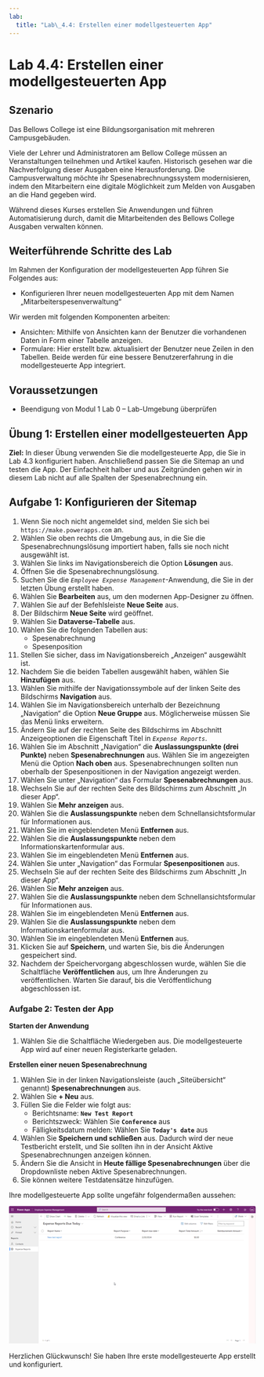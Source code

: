 ```yaml
---
lab:
  title: "Lab\_4.4: Erstellen einer modellgesteuerten App"
---
```


# Lab 4.4: Erstellen einer modellgesteuerten App

## Szenario
Das Bellows College ist eine Bildungsorganisation mit mehreren Campusgebäuden.

Viele der Lehrer und Administratoren am Bellow College müssen an Veranstaltungen teilnehmen und Artikel kaufen. Historisch gesehen war die Nachverfolgung dieser Ausgaben eine Herausforderung.
Die Campusverwaltung möchte ihr Spesenabrechnungssystem modernisieren, indem den Mitarbeitern eine digitale Möglichkeit zum Melden von Ausgaben an die Hand gegeben wird.

Während dieses Kurses erstellen Sie Anwendungen und führen Automatisierung durch, damit die Mitarbeitenden des Bellows College Ausgaben verwalten können.

## Weiterführende Schritte des Lab
Im Rahmen der Konfiguration der modellgesteuerten App führen Sie Folgendes aus:
- Konfigurieren Ihrer neuen modellgesteuerten App mit dem Namen „Mitarbeiterspesenverwaltung“

Wir werden mit folgenden Komponenten arbeiten:
- Ansichten: Mithilfe von Ansichten kann der Benutzer die vorhandenen Daten in Form einer Tabelle anzeigen.
- Formulare: Hier erstellt bzw. aktualisiert der Benutzer neue Zeilen in den Tabellen.
Beide werden für eine bessere Benutzererfahrung in die modellgesteuerte App integriert.

## Voraussetzungen
- Beendigung von Modul 1 Lab 0 – Lab-Umgebung überprüfen

## Übung 1: Erstellen einer modellgesteuerten App
**Ziel:** In dieser Übung verwenden Sie die modellgesteuerte App, die Sie in Lab 4.3 konfiguriert haben. Anschließend passen Sie die Sitemap an und testen die App.
Der Einfachheit halber und aus Zeitgründen gehen wir in diesem Lab nicht auf alle Spalten der Spesenabrechnung ein.

## Aufgabe 1: Konfigurieren der Sitemap
1. Wenn Sie noch nicht angemeldet sind, melden Sie sich bei `https://make.powerapps.com` an.
2. Wählen Sie oben rechts die Umgebung aus, in die Sie die Spesenabrechnungslösung importiert haben, falls sie noch nicht ausgewählt ist.
3. Wählen Sie links im Navigationsbereich die Option **Lösungen** aus.
4. Öffnen Sie die Spesenabrechnungslösung.
5. Suchen Sie die *`Employee Expense Management`*-Anwendung, die Sie in der letzten Übung erstellt haben.
6. Wählen Sie **Bearbeiten** aus, um den modernen App-Designer zu öffnen.
7. Wählen Sie auf der Befehlsleiste **Neue Seite** aus.
8. Der Bildschirm **Neue Seite** wird geöffnet.
9. Wählen Sie **Dataverse-Tabelle** aus.
10. Wählen Sie die folgenden Tabellen aus:
    - Spesenabrechnung
    - Spesenposition
11. Stellen Sie sicher, dass im Navigationsbereich „Anzeigen“ ausgewählt ist.
12. Nachdem Sie die beiden Tabellen ausgewählt haben, wählen Sie **Hinzufügen** aus.
13. Wählen Sie mithilfe der Navigationssymbole auf der linken Seite des Bildschirms **Navigation** aus.
14. Wählen Sie im Navigationsbereich unterhalb der Bezeichnung „Navigation“ die Option **Neue Gruppe** aus. Möglicherweise müssen Sie das Menü links erweitern.
15. Ändern Sie auf der rechten Seite des Bildschirms im Abschnitt Anzeigeoptionen die Eigenschaft Titel in *`Expense Reports`*.
16. Wählen Sie im Abschnitt „Navigation“ die **Auslassungspunkte (drei Punkte)** neben **Spesenabrechnungen** aus. Wählen Sie im angezeigten Menü die Option **Nach oben** aus. Spesenabrechnungen sollten nun oberhalb der Spesenpositionen in der Navigation angezeigt werden.
17. Wählen Sie unter „Navigation“ das Formular **Spesenabrechnungen** aus.
18. Wechseln Sie auf der rechten Seite des Bildschirms zum Abschnitt „In dieser App“.
19. Wählen Sie **Mehr anzeigen** aus.
20. Wählen Sie die **Auslassungspunkte** neben dem Schnellansichtsformular für Informationen aus.
21. Wählen Sie im eingeblendeten Menü **Entfernen** aus.
22. Wählen Sie die **Auslassungspunkte** neben dem Informationskartenformular aus.
23. Wählen Sie im eingeblendeten Menü **Entfernen** aus.
24. Wählen Sie unter „Navigation“ das Formular **Spesenpositionen** aus.
25. Wechseln Sie auf der rechten Seite des Bildschirms zum Abschnitt „In dieser App“.
26. Wählen Sie **Mehr anzeigen** aus.
27. Wählen Sie die **Auslassungspunkte** neben dem Schnellansichtsformular für Informationen aus.
28. Wählen Sie im eingeblendeten Menü **Entfernen** aus.
29. Wählen Sie die **Auslassungspunkte** neben dem Informationskartenformular aus.
30. Wählen Sie im eingeblendeten Menü **Entfernen** aus.
31. Klicken Sie auf **Speichern**, und warten Sie, bis die Änderungen gespeichert sind.
32. Nachdem der Speichervorgang abgeschlossen wurde, wählen Sie die Schaltfläche **Veröffentlichen** aus, um Ihre Änderungen zu veröffentlichen. Warten Sie darauf, bis die Veröffentlichung abgeschlossen ist.

### Aufgabe 2: Testen der App
**Starten der Anwendung**
1. Wählen Sie die Schaltfläche Wiedergeben aus. Die modellgesteuerte App wird auf einer neuen Registerkarte geladen.

**Erstellen einer neuen Spesenabrechnung**
1. Wählen Sie in der linken Navigationsleiste (auch „Siteübersicht“ genannt) **Spesenabrechnungen** aus.
2. Wählen Sie **+ Neu** aus.
3. Füllen Sie die Felder wie folgt aus:
    - Berichtsname: **`New Test Report`**
    - Berichtszweck: Wählen Sie **`Conference`** aus
    - Fälligkeitsdatum melden: Wählen Sie **`Today's date`** aus
4. Wählen Sie **Speichern und schließen** aus. Dadurch wird der neue Testbericht erstellt, und Sie sollten ihn in der Ansicht Aktive Spesenabrechnungen anzeigen können.
5. Ändern Sie die Ansicht in **Heute fällige Spesenabrechnungen** über die Dropdownliste neben Aktive Spesenabrechnungen.
6. Sie können weitere Testdatensätze hinzufügen.

Ihre modellgesteuerte App sollte ungefähr folgendermaßen aussehen:

![Ein Screenshot des Bildschirms der modellgesteuerten App.](./Media/Model_driven_apps.png)

Herzlichen Glückwunsch! Sie haben Ihre erste modellgesteuerte App erstellt und konfiguriert.
